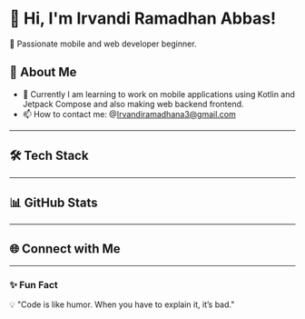 # 👋 Hi, I'm Irvandi Ramadhan Abbas!

🚀 Passionate mobile and web developer beginner.

## 🌟 About Me

* 🔭 Currently I am learning to work on mobile applications using Kotlin and Jetpack Compose and also making web backend frontend.
* 📫 How to contact me: @[Irvandiramadhana3@gmail.com](mailto:Irvandiramadhana3@gmail.com)

---

## 🛠️ Tech Stack

---

## 📊 GitHub Stats

---

## 🌐 Connect with Me

---

### ✨ Fun Fact

💡 "Code is like humor. When you have to explain it, it’s bad."
